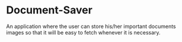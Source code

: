 # Document-Saver
An application where the user can store his/her important documents images so that it will be easy to fetch whenever it is necessary.
